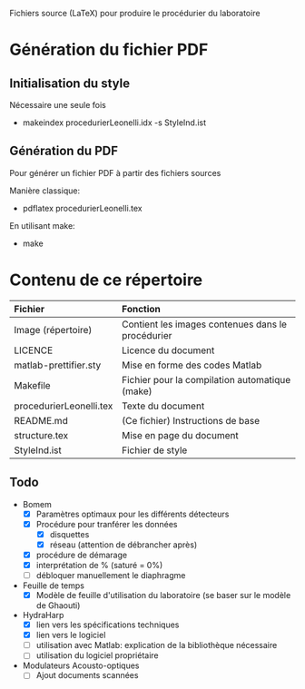 Fichiers source (LaTeX) pour produire le procédurier du laboratoire

# Génération du fichier PDF

## Initialisation du style

Nécessaire une seule fois

-   makeindex procedurierLeonelli.idx -s StyleInd.ist

## Génération du PDF
Pour générer un fichier PDF à partir des fichiers sources

Manière classique:
-	pdflatex procedurierLeonelli.tex

En utilisant make:
-	make

# Contenu de ce répertoire


|Fichier|Fonction|
|:---------|:----------|
|Image (répertoire)| Contient les images contenues dans le procédurier|
|LICENCE| Licence du document|
|matlab-prettifier.sty| Mise en forme des codes Matlab|
|Makefile| Fichier pour la compilation automatique (make)|
|procedurierLeonelli.tex| Texte du document|
|README.md| (Ce fichier) Instructions de base|
|structure.tex| Mise en page du document|
|StyleInd.ist| Fichier de style|

## Todo
- Bomem
  - [X] Paramètres optimaux pour les différents détecteurs
  - [X] Procédure pour tranférer les données
    - [X] disquettes
    - [X] réseau (attention de débrancher après)
  - [X] procédure de démarage
  - [X] interprétation de % (saturé = 0%)
  - [ ] débloquer manuellement le diaphragme
- Feuille de temps
  - [X] Modèle de feuille d'utilisation du laboratoire (se baser sur le modèle de Ghaouti)
- HydraHarp
  - [X] lien vers les spécifications techniques
  - [X] lien vers le logiciel
  - [ ] utilisation avec Matlab: explication de la bibliothèque nécessaire
  - [ ] utilisation du logiciel propriétaire
- Modulateurs Acousto-optiques
  - [ ] Ajout documents scannées

